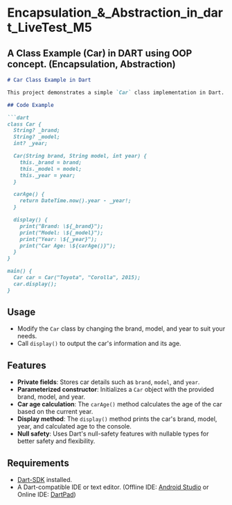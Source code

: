 # Encapsulation_&_Abstraction_in_dart_LiveTest_M5

## A Class Example (Car) in DART using OOP concept. (Encapsulation, Abstraction)

```markdown
# Car Class Example in Dart

This project demonstrates a simple `Car` class implementation in Dart. The class includes private fields for the car's brand, model, and year. It also calculates the car's age and displays its details.

## Code Example

```dart
class Car {
  String? _brand;
  String? _model;
  int? _year;

  Car(String brand, String model, int year) {
    this._brand = brand;
    this._model = model;
    this._year = year;
  }

  carAge() {
    return DateTime.now().year - _year!;
  }

  display() {
    print("Brand: \${_brand}");
    print("Model: \${_model}");
    print("Year: \${_year}");
    print("Car Age: \${carAge()}");
  }
}

main() {
  Car car = Car("Toyota", "Corolla", 2015);
  car.display();
}
```

## Usage
- Modify the `Car` class by changing the brand, model, and year to suit your needs.
- Call `display()` to output the car's information and its age.

## Features
- **Private fields**: Stores car details such as `brand`, `model`, and `year`.
- **Parameterized constructor**: Initializes a `Car` object with the provided brand, model, and year.
- **Car age calculation**: The `carAge()` method calculates the age of the car based on the current year.
- **Display method**: The `display()` method prints the car's brand, model, year, and calculated age to the console.
- **Null safety**: Uses Dart's null-safety features with nullable types for better safety and flexibility.

## Requirements
- [Dart-SDK](https://dart.dev/get-dart) installed.
- A Dart-compatible IDE or text editor.
(Offline IDE: [Android Studio](https://developer.android.com/studio/install) or Online IDE: [DartPad](https://dartpad.dev/))
